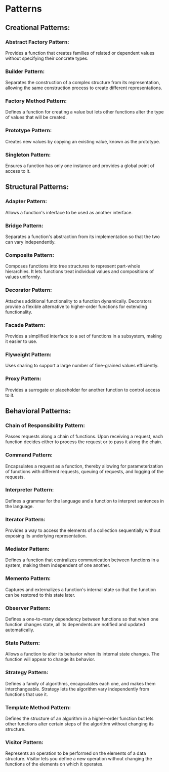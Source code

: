 # Patterns

## Creational Patterns:

### Abstract Factory Pattern:
Provides a function that creates families of related or dependent values without specifying their concrete types.

### Builder Pattern:
Separates the construction of a complex structure from its representation, allowing the same construction process to create different representations.

<!-- This is in the reading. Don't do this Pattern. -->
### Factory Method Pattern:
Defines a function for creating a value but lets other functions alter the type of values that will be created.

### Prototype Pattern:
Creates new values by copying an existing value, known as the prototype.

<!-- This is in the reading. Don't do this Pattern. -->
### Singleton Pattern:
Ensures a function has only one instance and provides a global point of access to it.




## Structural Patterns:

<!-- This is in the reading. Don't do this Pattern. -->
### Adapter Pattern:
Allows a function's interface to be used as another interface.

### Bridge Pattern:
Separates a function's abstraction from its implementation so that the two can vary independently.

<!-- This is in the reading. Don't do this Pattern. -->
### Composite Pattern:
Composes functions into tree structures to represent part-whole hierarchies. 
It lets functions treat individual values and compositions of values uniformly.

<!-- This is in the reading. Don't do this Pattern. -->
### Decorator Pattern:
Attaches additional functionality to a function dynamically. 
Decorators provide a flexible alternative to higher-order functions for extending functionality.

<!-- This is in the reading. Don't do this Pattern. -->
### Facade Pattern:
Provides a simplified interface to a set of functions in a subsystem, making it easier to use.

### Flyweight Pattern:
Uses sharing to support a large number of fine-grained values efficiently.

### Proxy Pattern:
Provides a surrogate or placeholder for another function to control access to it.




## Behavioral Patterns:

### Chain of Responsibility Pattern:
Passes requests along a chain of functions. Upon receiving a request, each function decides either to process the request or to pass it along the chain.

### Command Pattern:
Encapsulates a request as a function, thereby allowing for parameterization of functions with different requests, queuing of requests, and logging of the requests.

### Interpreter Pattern:
Defines a grammar for the language and a function to interpret sentences in the language.

### Iterator Pattern:
Provides a way to access the elements of a collection sequentially without exposing its underlying representation.

### Mediator Pattern:
Defines a function that centralizes communication between functions in a system, making them independent of one another.

### Memento Pattern:
Captures and externalizes a function's internal state so that the function can be restored to this state later.

<!-- This is in the reading. Don't do this Pattern. -->
### Observer Pattern:
Defines a one-to-many dependency between functions so that when one function changes state, all its dependents are notified and updated automatically.

### State Pattern:
Allows a function to alter its behavior when its internal state changes. 
The function will appear to change its behavior.

<!-- This is in the reading. Don't do this Pattern. -->
### Strategy Pattern:
Defines a family of algorithms, encapsulates each one, and makes them interchangeable. 
Strategy lets the algorithm vary independently from functions that use it.

### Template Method Pattern:
Defines the structure of an algorithm in a higher-order function but lets other functions alter certain steps of the algorithm without changing its structure.

### Visitor Pattern:
Represents an operation to be performed on the elements of a data structure. 
Visitor lets you define a new operation without changing the functions of the elements on which it operates.
